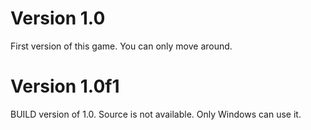 # Version 1.0
First version of this game. You can only move around.

# Version 1.0f1
BUILD version of 1.0. Source is not available. Only Windows can use it.
